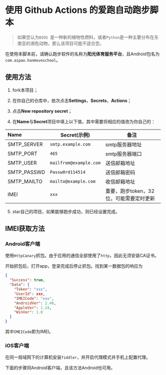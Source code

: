 # 使用 Github Actions 的爱跑自动跑步脚本

> 如果您认为`BIOS `是一种新的植物性燃料，或者`Python`是一种主要分布在东南亚的濒危动物，那么该项目可能不适合您。

在使用本脚本前，请确认跑步软件的名称为**阳光体育服务平台**，且Android包名为`com.aipao.hanmoveschool`。

## 使用方法

1. fork本项目；

2. 在你自己的仓库中，依次点击**Settings**，**Secrets**，**Actions**；

3. 点击**New repository secret**；

4. 在**Name**与**Secret**项目中填上以下值，其中需要将相应的值改为你自己的：

| Name        | Secret(示例)           | 备注                                    |
| :---------- | ---------------------- | --------------------------------------- |
| SMTP_SERVER | `smtp.example.com`     | smtp服务器地址                          |
| SMTP_PORT   | `465`                  | smtp服务器端口                          |
| SMTP_USER   | `mailfrom@example.com` | 送信邮箱地址                            |
| SMTP_PASSWD | `Passw0rd114514`       | 送信邮箱密码                            |
| SMTP_MAILTO | `mailto@example.com`   | 收信邮箱地址                            |
| IMEI        | `xxx`                  | 重要，跑步token，32位，可能需要定时更新 |

5. star自己的项目，如果能够跑步成功，则已经设置完成。

## IMEI获取方法

### Android客户端

使用`HttpCanary`抓包。由于应用的通信全部使用了`http`，因此无须安装CA证书。

开始抓包后，打开app，登录完成后停止抓包。找到某一数据包的响应为

```json
{
  "Success": true,
  "Data": {
    "Token": "xxx",
    "UserId": xxx,
    "IMEICode": "xxx",
    "AndroidVer": 2.40,
    "AppleVer": 1.24,
    "WinVer": 1.0
  }
}
```

其中`IMEICode`即为IMEI。

### iOS客户端

在同一局域网下的计算机安装`fiddler`，并开启代理模式并手机上配置代理。

下面的步骤同Android客户端，且该方法Android也可用。
